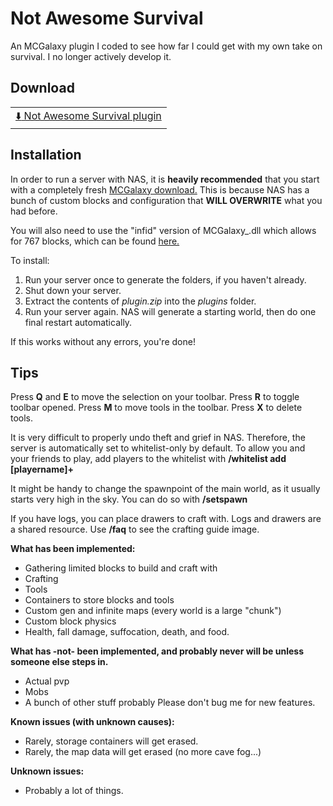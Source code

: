 # Not Awesome Survival
An MCGalaxy plugin I coded to see how far I could get with my own take on survival. I no longer actively develop it.

## Download

||
|--|
[:arrow_down: Not Awesome Survival plugin](/assets/assets.zip?raw=true)|ag
## Installation
In order to run a server with NAS, it is **heavily recommended** that you start with a completely fresh [MCGalaxy download.](https://github.com/UnknownShadow200/MCGalaxy)
This is because NAS has a bunch of custom blocks and configuration that **WILL OVERWRITE** what you had before.

You will also need to use the "infid" version of MCGalaxy_.dll which allows for 767 blocks, which can be found [here.](https://github.com/UnknownShadow200/MCGalaxy/tree/master/Uploads)

To install:
1. Run your server once to generate the folders, if you haven't already.
2. Shut down your server.
3. Extract the contents of *plugin.zip* into the *plugins* folder.
4. Run your server again. NAS will generate a starting world, then do one final restart automatically.

If this works without any errors, you're done!

## Tips
Press **Q** and **E** to move the selection on your toolbar. Press **R** to toggle toolbar opened. Press **M** to move tools in the toolbar. Press **X** to delete tools.

It is very difficult to properly undo theft and grief in NAS. Therefore, the server is automatically set to whitelist-only by default.
To allow you and your friends to play, add players to the whitelist with **/whitelist add [playername]+**

It might be handy to change the spawnpoint of the main world, as it usually starts very high in the sky. You can do so with **/setspawn**

If you have logs, you can place drawers to craft with. Logs and drawers are a shared resource. Use **/faq** to see the crafting guide image.

**What has been implemented:**
* Gathering limited blocks to build and craft with
* Crafting
* Tools
* Containers to store blocks and tools
* Custom gen and infinite maps (every world is a large "chunk")
* Custom block physics
* Health, fall damage, suffocation, death, and food.

**What has -not- been implemented, and probably never will be unless someone else steps in.**
* Actual pvp
* Mobs
* A bunch of other stuff probably
Please don't bug me for new features.

**Known issues (with unknown causes):**
* Rarely, storage containers will get erased.
* Rarely, the map data will get erased (no more cave fog...)

**Unknown issues:**
* Probably a lot of things.
